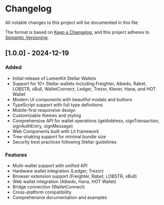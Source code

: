 # Changelog

All notable changes to this project will be documented in this file.

The format is based on [Keep a Changelog](https://keepachangelog.com/en/1.0.0/),
and this project adheres to [Semantic Versioning](https://semver.org/spec/v2.0.0.html).

## [1.0.0] - 2024-12-19

### Added
- Initial release of LumenKit Stellar Wallets
- Support for 10+ Stellar wallets including Freighter, Albedo, Rabet, LOBSTR, xBull, WalletConnect, Ledger, Trezor, Klever, Hana, and HOT Wallet
- Modern UI components with beautiful modals and buttons
- TypeScript support with full type definitions
- Mobile-first responsive design
- Customizable themes and styling
- Comprehensive API for wallet operations (getAddress, signTransaction, signAuthEntry, signMessage)
- Web Components built with Lit framework
- Tree-shaking support for minimal bundle size
- Security best practices following Stellar guidelines

### Features
- Multi-wallet support with unified API
- Hardware wallet integration (Ledger, Trezor)
- Browser extension support (Freighter, Rabet, LOBSTR, xBull)
- Web wallet integration (Albedo, Hana, HOT Wallet)
- Bridge connection (WalletConnect)
- Cross-platform compatibility
- Comprehensive documentation and examples
